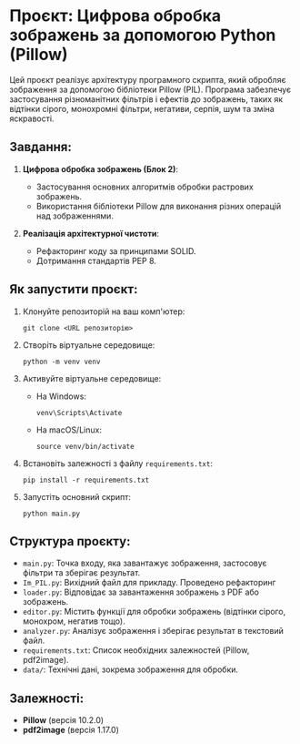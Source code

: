 
# Проєкт: Цифрова обробка зображень за допомогою Python (Pillow)

Цей проєкт реалізує архітектуру програмного скрипта, який обробляє зображення за допомогою бібліотеки Pillow (PIL). Програма забезпечує застосування різноманітних фільтрів і ефектів до зображень, таких як відтінки сірого, монохромні фільтри, негативи, серпія, шум та зміна яскравості.

## Завдання:

1. **Цифрова обробка зображень (Блок 2)**:
   - Застосування основних алгоритмів обробки растрових зображень.
   - Використання бібліотеки Pillow для виконання різних операцій над зображеннями.

2. **Реалізація архітектурної чистоти**:
   - Рефакторинг коду за принципами SOLID.
   - Дотримання стандартів PEP 8.


## Як запустити проєкт:

1. Клонуйте репозиторій на ваш комп'ютер:
   ```
   git clone <URL репозиторію>
   ```

2. Створіть віртуальне середовище:
   ```
   python -m venv venv
   ```

3. Активуйте віртуальне середовище:
   - На Windows:
     ```
     venv\Scripts\Activate
     ```
   - На macOS/Linux:
     ```
     source venv/bin/activate
     ```

4. Встановіть залежності з файлу `requirements.txt`:
   ```
   pip install -r requirements.txt
   ```

5. Запустіть основний скрипт:
   ```
   python main.py
   ```

## Структура проєкту:

- `main.py`: Точка входу, яка завантажує зображення, застосовує фільтри та зберігає результат.
- `Im_PIL.py`: Вихідний файл для прикладу. Проведено рефакторинг 
- `loader.py`: Відповідає за завантаження зображень з PDF або зображень.
- `editor.py`: Містить функції для обробки зображень (відтінки сірого, монохром, негатив тощо).
- `analyzer.py`: Аналізує зображення і зберігає результат в текстовий файл.
- `requirements.txt`: Список необхідних залежностей (Pillow, pdf2image).
- `data/`: Технічні дані, зокрема зображення для обробки.

## Залежності:

- **Pillow** (версія 10.2.0)
- **pdf2image** (версія 1.17.0)
